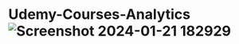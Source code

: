 # Udemy-Courses-Analytics![Screenshot 2024-01-21 182929](https://github.com/user-attachments/assets/a4f890ee-defd-4e1a-af19-eeb7e24f9eee)
